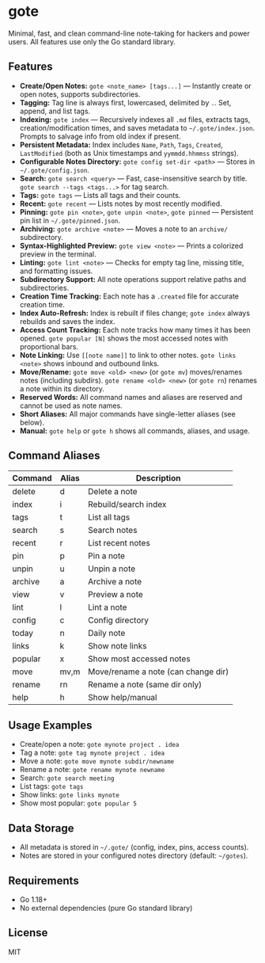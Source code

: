 # gote

Minimal, fast, and clean command-line note-taking for hackers and power users. All features use only the Go standard library.

## Features

- **Create/Open Notes:** `gote <note_name> [tags...]` — Instantly create or open notes, supports subdirectories.
- **Tagging:** Tag line is always first, lowercased, delimited by ` . `. Set, append, and list tags.
- **Indexing:** `gote index` — Recursively indexes all `.md` files, extracts tags, creation/modification times, and saves metadata to `~/.gote/index.json`. Prompts to salvage info from old index if present.
- **Persistent Metadata:** Index includes `Name`, `Path`, `Tags`, `Created`, `LastModified` (both as Unix timestamps and `yymmdd.hhmmss` strings).
- **Configurable Notes Directory:** `gote config set-dir <path>` — Stores in `~/.gote/config.json`.
- **Search:** `gote search <query>` — Fast, case-insensitive search by title. `gote search --tags <tags...>` for tag search.
- **Tags:** `gote tags` — Lists all tags and their counts.
- **Recent:** `gote recent` — Lists notes by most recently modified.
- **Pinning:** `gote pin <note>`, `gote unpin <note>`, `gote pinned` — Persistent pin list in `~/.gote/pinned.json`.
- **Archiving:** `gote archive <note>` — Moves a note to an `archive/` subdirectory.
- **Syntax-Highlighted Preview:** `gote view <note>` — Prints a colorized preview in the terminal.
- **Linting:** `gote lint <note>` — Checks for empty tag line, missing title, and formatting issues.
- **Subdirectory Support:** All note operations support relative paths and subdirectories.
- **Creation Time Tracking:** Each note has a `.created` file for accurate creation time.
- **Index Auto-Refresh:** Index is rebuilt if files change; `gote index` always rebuilds and saves the index.
- **Access Count Tracking:** Each note tracks how many times it has been opened. `gote popular [N]` shows the most accessed notes with proportional bars.
- **Note Linking:** Use `[[note name]]` to link to other notes. `gote links <note>` shows inbound and outbound links.
- **Move/Rename:** `gote move <old> <new>` (or `gote mv`) moves/renames notes (including subdirs). `gote rename <old> <new>` (or `gote rn`) renames a note within its directory.
- **Reserved Words:** All command names and aliases are reserved and cannot be used as note names.
- **Short Aliases:** All major commands have single-letter aliases (see below).
- **Manual:** `gote help` or `gote h` shows all commands, aliases, and usage.

## Command Aliases

| Command   | Alias | Description                       |
|-----------|-------|-----------------------------------|
| delete    | d     | Delete a note                     |
| index     | i     | Rebuild/search index              |
| tags      | t     | List all tags                     |
| search    | s     | Search notes                      |
| recent    | r     | List recent notes                 |
| pin       | p     | Pin a note                        |
| unpin     | u     | Unpin a note                      |
| archive   | a     | Archive a note                    |
| view      | v     | Preview a note                    |
| lint      | l     | Lint a note                       |
| config    | c     | Config directory                  |
| today     | n     | Daily note                        |
| links     | k     | Show note links                   |
| popular   | x     | Show most accessed notes          |
| move      | mv,m  | Move/rename a note (can change dir)|
| rename    | rn    | Rename a note (same dir only)     |
| help      | h     | Show help/manual                  |

## Usage Examples

- Create/open a note: `gote mynote project . idea`
- Tag a note: `gote tag mynote project . idea`
- Move a note: `gote move mynote subdir/newname`
- Rename a note: `gote rename mynote newname`
- Search: `gote search meeting`
- List tags: `gote tags`
- Show links: `gote links mynote`
- Show most popular: `gote popular 5`

## Data Storage
- All metadata is stored in `~/.gote/` (config, index, pins, access counts).
- Notes are stored in your configured notes directory (default: `~/gotes`).

## Requirements
- Go 1.18+
- No external dependencies (pure Go standard library)

## License
MIT
